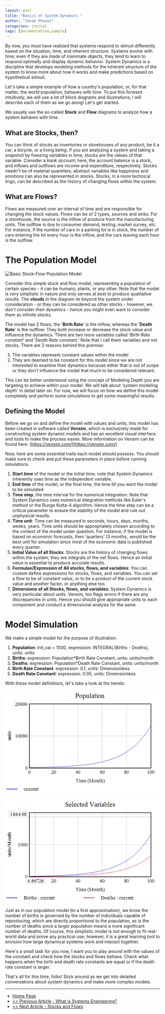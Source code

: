 ```yaml
---
layout: post
title: "Basics of System Dynamics "
author: "Soham Phanse"
categories: journal
tags: [documentation,sample]
---
```

By now, you must have realized that systems respond to stimuli differently based on the situation, time, and inherent structure. Systems evolve with time; even if they are made of inanimate objects, they tend to learn to respond optimally and display dynamic behavior. System Dynamics is a discipline that develops modeling methods for the inherent structure of the system to know more about how it works and make predictions based on hypothetical stimuli. 

Let's take a simple example of how a country's population, or, for that matter, the world population, behaves with time. To put this forward intuitively, we will use a lot of block diagrams and illustrations; I will describe each of them as we go along! Let's get started.

We usually use the so-called **Stock** and **Flow** diagrams to analyze how a system behaves with time. 

## What are Stocks, then?
You can think of stocks as inventories or storehouses of any product, be it a car, a bicycle, or a living being. If you are analyzing a system and taking a snapshot by freezing variables in time, stocks are the values of that variable. Consider a _bank account_; here, the account balance is a stock, and inflows and outflows are income and expenditure, respectively. Stocks needn't be of material quantities; abstract variables like happiness and emotions can also be represented in stocks. Stocks, in a more technical lingo, can be described as the history of changing flows within the system.

## What are Flows?
Flows are measured over an interval of time and are responsible for changing the stock values. Flows can be of 2 types, sources and sinks. For a storehouse, the source is the inflow of produce from the manufacturing units. The outflow is due to consumer demand, testing, market survey, etc. For instance, if the number of cars in a parking lot is in stock, the number of cars entering the lot every hour is the inflow, and the cars leaving each hour is the outflow. 

# The Population Model

![Basic Stock-Flow Population Model](https://sohamphanseiitb.github.io/Think-in-Systems/assets/system-dynamics/blog_population_model.jpg)

Consider this simple stock and flow model, representing a population of certain species - it can be humans, plants, or any other. Note that the model is very simplistic in nature and only serves at best to produce qualitative results. The **clouds** in the diagram lie beyond the system under consideration - or they can be considered as other stocks - however, we don't consider their dynamics - hence you might even want to consider them as infinite stocks. 

The model has 2 flows; the '**Birth Rate**' is the inflow, whereas the '**Death Rate**' is the outflow. They both increase or decrease the stock value and influence the dynamics. There are two more variables called '_Birth Rate constant_' and '_Death Rate constant_.' Note that I call them variables and not stocks. There are 2 reasons behind this premise:

1. The variables represent constant values within the model
2. They are deemed to be constant for this model since we are not interested to examine their dynamics because either that is out of scope or they don't influence the model that much to be considered relevant.

This can be better understood using the concept of Modeling Depth you are targeting to achieve within your model. We will talk about 'system modeling depth' in detail later on. For now, we will focus on how we define this model completely and perform some simulations to get some meaningful results. 

## Defining the Model
Before we go on and define the model with values and units, this model has been created in software called **Vensim**, which is exclusively made for constructing system dynamic models and has an excellent visual interface and tools to make the process easier. More information on Vensim can be found here: [https://vensim.com/](https://vensim.com/)

Now, here are some essential traits each model should possess. You should make sure to check and put these parameters in place before running simulations. 
1. **Start time** of the model or the initial time; note that System Dynamics inherently uses time as the independent variable.
2. **End time** of the model, or the final time, the time till you want the model to be simulated
3. **Time step**, the time interval for the numerical integration: Note that System Dynamics uses numerical integration methods like Euler's method or the Runge Kutta-4 algorithm. Hence the time step can be a critical parameter to ensure the stability of the model and rule out unphysical results.
4. **Time unit**: Time can be measured in seconds, hours, days, months, weeks, years. Time units should be appropriately chosen according to the context of the model under question. For instance, if the model is based on economic forecasts, then 'quarters' (3 months_ would be the best unit for simulation since most of the economic data is published every quarter.
5. **Initial Value of all Stocks**: Stocks are the history of changing flows within the system; they are integrals of the net flows. Hence an initial value is essential to produce accurate results.
6. **Formulae/Expression of All stocks, flows, and variables**: You can custom define expressions for stocks, flows, and variables. You can set a flow to be of constant value, or to be a product of the current stock value and another factor, or anything else too.
7. **Dimensions of all Stocks, flows, and variables**: System Dynamics is very particular about units. Vensim, too flags errors if there are any discrepancies in units. Hence you should give appropriate units to each component and conduct a dimensional analysis for the same.

# Model Simulation
We make a simple model for the purpose of illustration.
1. **Population**: init_val = 1000, expression: INTEGRAL(Births - Deaths), units: units
2. **Births**: expression: Population*Birth Rate Constant, units: units/month
3. **Deaths**: expression: Population*Death Rate Constant, units: units/month
4. **Birth Rate Constant**: expression: 0.1, units: Dimensionless
5. **Death Rate Constant**: expression: 0.05, units: Dimensionless

With these model definitions, let's take a look at the trends:

![Population Trends](https://github.com/sohamphanseiitb/th-ink-in-systems/blob/gh-pages/assets/img/population_trends_1.png)

![Population Trends](https://github.com/sohamphanseiitb/th-ink-in-systems/blob/gh-pages/assets/img/population_trends_2.png)

Just as in our population model (to a first approximation), we know the number of births is governed by the number of individuals capable of reproducing, which are directly proportional to the population, as is the number of deaths since a larger population means a more significant number of deaths. Of course, this simplistic model is not enough to fit real-world data and prove any practical use; however, it is a great learning tool to envision how large dynamical systems work and interact together.

Here's a small task for you now; I want you to play around with the values of the constant and check how the stocks and flows behave. Check what happens when the birth and death rate constants are equal or if the death rate constant is larger. 

That's all for this time, folks! Stick around as we get into detailed conversations about system dynamics and make more complex models. 

---
- [Home Page](https://sohamphanseiitb.github.io/Think-in-Systems/index.html)
- [<< Previous Article - What is Systems Engineering?](https://sohamphanseiitb.github.io/Think-in-Systems/Systems_Theory/systems_engg/systems-engineering.html)
- [>> Next Article - Stocks and Flows](https://sohamphanseiitb.github.io/Think-in-Systems/Systems_Theory/system_dynamics/stocks_and_flows.html)
